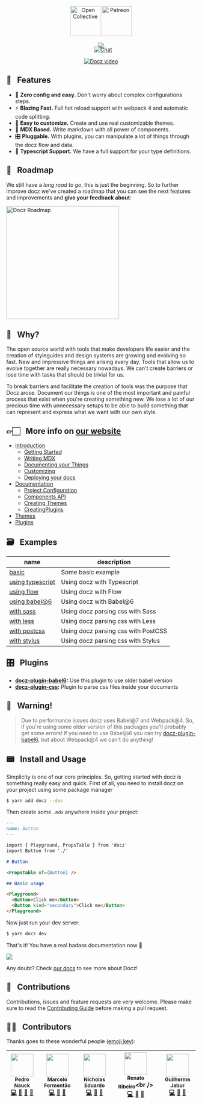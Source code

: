 <p align="center">
  <a href="https://opencollective.com/docz" target="_blank"><img src="https://cdn-std.dprcdn.net/files/acc_649651/Q5nVhT" height="80" alt="Open Collective"></a>
  <a href="https://www.patreon.com/pedronauck" target="_blank"><img src="https://cdn-std.dprcdn.net/files/acc_649651/plrSCT" height="80" alt="Patreon"></a>
</p>

<p align="center" style="margin-bottom: -20px">
  <img src="https://cdn-std.dprcdn.net/files/acc_649651/BSPk3z">
</p>

<p align="center">
  <img src="https://img.shields.io/npm/v/docz.svg" alt="">
  <img src="https://img.shields.io/badge/license-MIT-blue.svg" alt="">
  <img src="https://img.shields.io/npm/dt/docz.svg" alt="">
  <a href="https://discord.gg/YQE4MbD"><img src="https://img.shields.io/badge/chat-on%20discord-7289da.svg" alt="Chat"></a>
</p>

<p align="center">
  <a href="http://docz.site" target="_blank">
    <img src="https://cdn-std.dprcdn.net/files/acc_649651/e0MVXU" alt="Docz video">
  </a>
</p>

## 🎩 &nbsp; Features

- 🧘 **Zero config and easy.** Don't worry about complex configurations steps.
- ⚡️ **Blazing Fast.** Full hot reload support with webpack 4 and automatic code splitting.
- 💅 **Easy to customize.** Create and use real customizable themes.
- 📝 **MDX Based.** Write markdown with all power of components.
- 🎛 **Pluggable.** With plugins, you can manipulate a lot of things through the docz flow and data.
- 🔐 **Typescript Support.** We have a full support for your type definitions.

## 🚀 &nbsp; Roadmap

We still have a *long road to go*, this is just the beginning. So to further improve docz we've created a roadmap that you can see the next features and improvements and **give your feedback about**:

<a href="http://feedback.docz.site/roadmap" target="_blank">
  <img src="https://cdn-std.dprcdn.net/files/acc_649651/ogSCYY" alt="Docz Roadmap" width="300">
</a>

## 🤔 &nbsp; Why?

The open source world with tools that make developers life easier and the creation of styleguides and design systems are growing and evolving so fast. New and impressive things are arising every day. Tools that allow us to evolve together are really necessary nowadays. We can't create barriers or lose time with tasks that should be trivial for us.

To break barriers and facilitate the creation of tools was the purpose that Docz arose. Document our things is one of the most important and painful process that exist when you're creating something new. We lose a lot of our precious time with unnecessary setups to be able to build something that can represent and express what we want with our own style.

## 👉🏻 &nbsp; More info on [our website](https://docz.site)

- [Introduction](http://www.docz.site/introduction)
  - [Getting Started](http://www.docz.site/introduction/getting-started)
  - [Writing MDX](http://www.docz.site/introduction/writing-mdx)
  - [Documenting your Things](http://www.docz.site/introduction/documenting-your-things)
  - [Customizing](http://www.docz.site/introduction/customizing)
  - [Deploying your docs](http://www.docz.site/introduction/deploying-your-docs)
- [Documentation](http://www.docz.site/documentation)
  - [Project Configuration](http://www.docz.site/documentation/project-configuration)
  - [Components API](http://www.docz.site/documentation/components-api)
  - [Creating Themes](http://www.docz.site/documentation/creating-themes)
  - [CreatingPlugins](http://www.docz.site/documentation/creating-plugins)
- [Themes](http://www.docz.site/themes)
- [Plugins](http://www.docz.site/plugins)

## 🗃 &nbsp; Examples

| name | description |
| -------------------------------------------- | -------------------------------------------- |
| [basic](https://github.com/pedronauck/docz/tree/master/examples/basic) | Some basic example |
| [using typescript](https://github.com/pedronauck/docz/tree/master/examples/typescript) | Using docz with Typescript |
| [using flow](https://github.com/pedronauck/docz/tree/master/examples/flow) | Using docz with Flow |
| [using babel@6](https://github.com/pedronauck/docz/tree/master/examples/babel6) | Using docz with Babel@6 |
| [with sass](https://github.com/pedronauck/docz/tree/master/examples/css-sass) | Using docz parsing css with Sass |
| [with less](https://github.com/pedronauck/docz/tree/master/examples/css-less) | Using docz parsing css with Less |
| [with postcss](https://github.com/pedronauck/docz/tree/master/examples/css-postcss) | Using docz parsing css with PostCSS |
| [with stylus](https://github.com/pedronauck/docz/tree/master/examples/css-stylus) | Using docz parsing css with Stylus |

## 🎛 &nbsp; Plugins

 - **[docz-plugin-babel6](https://github.com/pedronauck/docz/blob/master/packages/docz-plugin-babel6):** Use this plugin to use older babel version
- **[docz-plugin-css](https://github.com/pedronauck/docz/blob/master/packages/docz-plugin-css):** Plugin to parse css files inside your documents

## 🚧 &nbsp; Warning!

> Due to performance issues docz uses Babel@7 and Webpack@4. So, if you're using some older version of this packages you'll probably get some errors! If you need to use Babel@6 you can try [docz-plugin-babel6](https://github.com/pedronauck/docz/blob/master/packages/docz-plugin-babel6), but about Webpack@4 we can't do anything!

## 📟 &nbsp; Install and Usage

Simplicity is one of our core principles. So, getting started with docz is something really easy and quick. First of all, you need to install docz on your project using some package manager

```bash
$ yarn add docz --dev
```

Then create some `.mdx` anywhere inside your project:

```markdown
---
name: Button
---

import { Playground, PropsTable } from 'docz'
import Button from './'

# Button

<PropsTable of={Button} />

## Basic usage

<Playground>
  <Button>Click me</Button>
  <Button kind="secondary">Click me</Button>
</Playground>
```

Now just run your dev server:

```bash
$ yarn docz dev
```

That's it! You have a real badass documentation now 👊

![](https://cdn-std.dprcdn.net/files/acc_649651/yTWGC3)

Any doubt? Check [our docs](http://docz.site) to see more about Docz!

## 🤝 &nbsp; Contributions

Contributions, issues and feature requests are very welcome.
Please make sure to read the [Contributing Guide](/CONTRIBUTING.md) before making a pull request.

## 💪🏻 &nbsp; Contributors

Thanks goes to these wonderful people ([emoji key](https://github.com/kentcdodds/all-contributors#emoji-key)):

<!-- ALL-CONTRIBUTORS-LIST:START - Do not remove or modify this section -->
<!-- prettier-ignore -->
| [<img src="https://avatars3.githubusercontent.com/u/2029172?v=4" width="60px;"/><br /><sub><b>Pedro Nauck</b></sub>](https://github.com/pedronauck)<br />[💻](https://github.com/pedronauck/docz/commits?author=pedronauck "Code") [📖](https://github.com/pedronauck/docz/commits?author=pedronauck "Documentation") [🐛](https://github.com/pedronauck/docz/issues?q=author%3Apedronauck "Bug reports") [👀](#review-pedronauck "Reviewed Pull Requests") | [<img src="https://avatars3.githubusercontent.com/u/5435657?v=4" width="60px;"/><br /><sub><b>Marcelo Formentão</b></sub>](https://github.com/marceloavf)<br />[💻](https://github.com/pedronauck/docz/commits?author=marceloavf "Code") [📖](https://github.com/pedronauck/docz/commits?author=marceloavf "Documentation") [🐛](https://github.com/pedronauck/docz/issues?q=author%3Amarceloavf "Bug reports") | [<img src="https://avatars0.githubusercontent.com/u/3238901?s=460&v=4" width="60px;"/><br /><sub><b>Nicholas Eduardo</b></sub>](https://github.com/nicholasess)<br />[💻](https://github.com/pedronauck/docz/commits?author=nicholasess "Code") [📖](https://github.com/pedronauck/docz/commits?author=nicholasess "Documentation") [🐛](https://github.com/pedronauck/docz/issues?q=author%3Anicholasess "Bug reports") | [<img src="https://avatars2.githubusercontent.com/u/3277185?v=4" width="60px;"/><br /><sub><b>Renato Ribeiro</b></sub>](http://twitter.com/renatorib_)<br />[💻](https://github.com/pedronauck/docz/commits?author=renatorib "Code") [📖](https://github.com/pedronauck/docz/commits?author=renatorib "Documentation") [🐛](https://github.com/pedronauck/docz/issues?q=author%3Arenatorib "Bug reports") | [<img src="https://avatars0.githubusercontent.com/u/13947203?v=4" width="60px;"/><br /><sub><b>Guilherme Jabur</b></sub>](https://github.com/jaburcodes)<br />[💻](https://github.com/pedronauck/docz/commits?author=jaburcodes "Code") [📖](https://github.com/pedronauck/docz/commits?author=jaburcodes "Documentation") [🐛](https://github.com/pedronauck/docz/issues?q=author%3Ajaburcodes "Bug reports") |
| :---: | :---: | :---: | :---: | :---: |
<!-- ALL-CONTRIBUTORS-LIST:END -->
